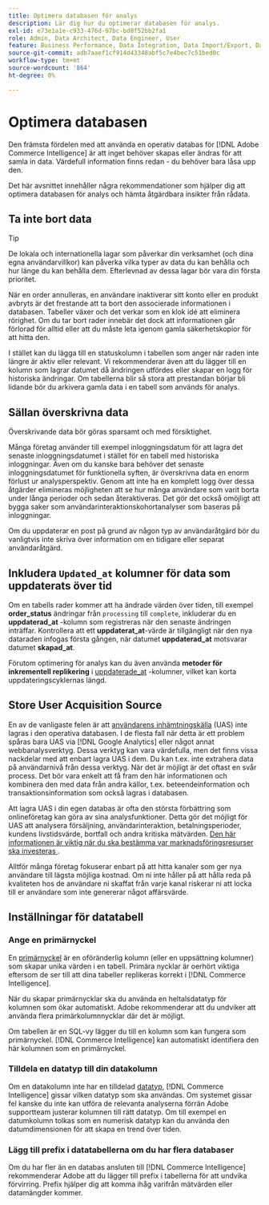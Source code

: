 ```yaml
---
title: Optimera databasen för analys
description: Lär dig hur du optimerar databasen för analys.
exl-id: e73e1a1e-c933-476d-97bc-bd8f52bb2fa1
role: Admin, Data Architect, Data Engineer, User
feature: Business Performance, Data Integration, Data Import/Export, Data Warehouse Manager
source-git-commit: adb7aaef1cf914d43348abf5c7e4bec7c51bed0c
workflow-type: tm+mt
source-wordcount: '864'
ht-degree: 0%

---
```


# Optimera databasen

Den främsta fördelen med att använda en operativ databas för [!DNL Adobe Commerce Intelligence] är att inget behöver skapas eller ändras för att samla in data. Värdefull information finns redan - du behöver bara låsa upp den.

Det här avsnittet innehåller några rekommendationer som hjälper dig att optimera databasen för analys och hämta åtgärdbara insikter från rådata.

## Ta inte bort data

>[!TIP]
>
>De lokala och internationella lagar som påverkar din verksamhet (och dina egna användarvillkor) kan påverka vilka typer av data du kan behålla och hur länge du kan behålla dem. Efterlevnad av dessa lagar bör vara din första prioritet.

När en order annulleras, en användare inaktiverar sitt konto eller en produkt avbryts är det frestande att ta bort den associerade informationen i databasen. Tabeller växer och det verkar som en klok idé att eliminera rörighet. Om du tar bort rader innebär det dock att informationen går förlorad för alltid eller att du måste leta igenom gamla säkerhetskopior för att hitta den.

I stället kan du lägga till en statuskolumn i tabellen som anger när raden inte längre är aktiv eller relevant. Vi rekommenderar även att du lägger till en kolumn som lagrar datumet då ändringen utfördes eller skapar en logg för historiska ändringar. Om tabellerna blir så stora att prestandan börjar bli lidande bör du arkivera gamla data i en tabell som används för analys.

## Sällan överskrivna data

Överskrivande data bör göras sparsamt och med försiktighet.

Många företag använder till exempel inloggningsdatum för att lagra det senaste inloggningsdatumet i stället för en tabell med historiska inloggningar. Även om du kanske bara behöver det senaste inloggningsdatumet för funktionella syften, är överskrivna data en enorm förlust ur analysperspektiv. Genom att inte ha en komplett logg över dessa åtgärder elimineras möjligheten att se hur många användare som varit borta under långa perioder och sedan återaktiveras. Det gör det också omöjligt att bygga saker som användarinteraktionskohortanalyser som baseras på inloggningar.

Om du uppdaterar en post på grund av någon typ av användaråtgärd bör du vanligtvis inte skriva över information om en tidigare eller separat användaråtgärd.

## Inkludera `Updated_at` kolumner för data som uppdaterats över tid

Om en tabells rader kommer att ha ändrade värden över tiden, till exempel **order\_status** ändringar från `processing` till `complete`, inkluderar du en **uppdaterad\_at** -kolumn som registreras när den senaste ändringen inträffar. Kontrollera att ett **uppdaterat\_at**-värde är tillgängligt när den nya dataraden infogas första gången, när datumet **uppdaterad\_at** motsvarar datumet **skapad\_at**.

Förutom optimering för analys kan du även använda **metoder för inkrementell replikering** i [uppdaterade\_at](../data-analyst/data-warehouse-mgr/cfg-replication-methods.md) -kolumner, vilket kan korta uppdateringscyklernas längd.

## Store User Acquisition Source

En av de vanligaste felen är att [användarens inhämtningskälla](../data-analyst/analysis/google-track-user-acq.md) (UAS) inte lagras i den operativa databasen. I de flesta fall när detta är ett problem spåras bara UAS via [!DNL Google Analytics] eller något annat webbanalysverktyg. Dessa verktyg kan vara värdefulla, men det finns vissa nackdelar med att enbart lagra UAS i dem. Du kan t.ex. inte extrahera data på användarnivå från dessa verktyg. När det är möjligt är det oftast en svår process. Det bör vara enkelt att få fram den här informationen och kombinera den med data från andra källor, t.ex. beteendeinformation och transaktionsinformation som också lagras i databasen.

Att lagra UAS i din egen databas är ofta den största förbättring som onlineföretag kan göra av sina analysfunktioner. Detta gör det möjligt för UAS att analysera försäljning, användarinteraktion, betalningsperioder, kundens livstidsvärde, bortfall och andra kritiska mätvärden. [Den här informationen är viktig när du ska bestämma var marknadsföringsresurser ska investeras &#x200B;](../data-analyst/analysis/most-value-source-channel.md).

Alltför många företag fokuserar enbart på att hitta kanaler som ger nya användare till lägsta möjliga kostnad. Om ni inte håller på att hålla reda på kvaliteten hos de användare ni skaffat från varje kanal riskerar ni att locka till er användare som inte genererar något affärsvärde.

## Inställningar för datatabell

### Ange en primärnyckel

En [primärnyckel](https://en.wikipedia.org/wiki/Unique_key) är en oföränderlig kolumn (eller en uppsättning kolumner) som skapar unika värden i en tabell. Primära nycklar är oerhört viktiga eftersom de ser till att dina tabeller replikeras korrekt i [!DNL Commerce Intelligence].

När du skapar primärnycklar ska du använda en heltalsdatatyp för kolumnen som ökar automatiskt. Adobe rekommenderar att du undviker att använda flera primärkolumnnycklar där det är möjligt.

Om tabellen är en SQL-vy lägger du till en kolumn som kan fungera som primärnyckel. [!DNL Commerce Intelligence] kan automatiskt identifiera den här kolumnen som en primärnyckel.

### Tilldela en datatyp till din datakolumn

Om en datakolumn inte har en tilldelad [datatyp](https://en.wikipedia.org/wiki/Data_type), [!DNL Commerce Intelligence] gissar vilken datatyp som ska användas. Om systemet gissar fel kanske du inte kan utföra de relevanta analyserna förrän Adobe supportteam justerar kolumnen till rätt datatyp. Om till exempel en datumkolumn tolkas som en numerisk datatyp kan du använda den datumdimensionen för att skapa en trend över tiden.

### Lägg till prefix i datatabellerna om du har flera databaser

Om du har fler än en databas ansluten till [!DNL Commerce Intelligence] rekommenderar Adobe att du lägger till prefix i tabellerna för att undvika förvirring. Prefix hjälper dig att komma ihåg varifrån mätvärden eller datamängder kommer.

